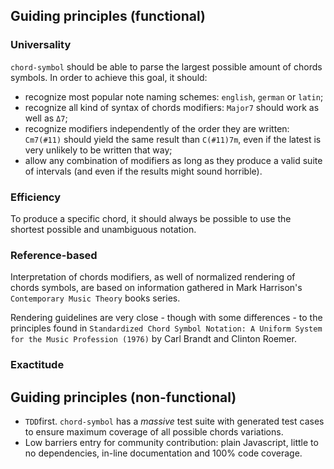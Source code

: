 ## Guiding principles (functional)

### Universality

`chord-symbol` should be able to parse the largest possible amount of chords symbols. In order to achieve this goal, it should:
- recognize most popular note naming schemes: `english`, `german` or `latin`;
- recognize all kind of syntax of chords modifiers: `Major7` should work as well as `Δ7`;
- recognize modifiers independently of the order they are written: `Cm7(#11)` should yield the same result than `C(#11)7m`, even if the latest is very unlikely to be written that way;
- allow any combination of modifiers as long as they produce a valid suite of intervals (and even if the results might sound horrible).

### Efficiency

To produce a specific chord, it should always be possible to use the shortest possible and unambiguous notation.

### Reference-based

Interpretation of chords modifiers, as well of normalized rendering of chords symbols, are based on information gathered in Mark Harrison's `Contemporary Music Theory` books series.

Rendering guidelines are very close - though with some differences - to the principles found in `Standardized Chord Symbol Notation: A Uniform System for the Music Profession (1976)` by Carl Brandt and Clinton Roemer.

### Exactitude



## Guiding principles (non-functional)

- `TDD`first. `chord-symbol` has a *massive* test suite with generated test cases to ensure maximum coverage of all possible chords variations.
- Low barriers entry for community contribution: plain Javascript, little to no dependencies, in-line documentation and 100% code coverage.

